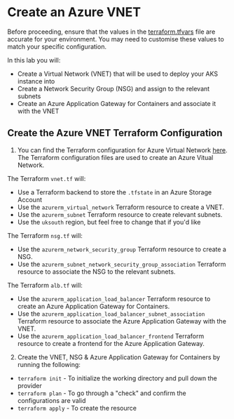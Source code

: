 # Create an Azure VNET

Before proceeding, ensure that the values in the [terraform.tfvars](https://github.com/thomast1906/DevOps-The-Hard-Way-Azure/tree/main/Terraform-AZURE-Services-Creation/2-vnet/terraform.tfvars) file are accurate for your environment. You may need to customise these values to match your specific configuration.

In this lab you will:
- Create a Virtual Network (VNET) that will be used to deploy your AKS instance into
- Create a Network Security Group (NSG) and assign to the relevant subnets
- Create an Azure Application Gateway for Containers and associate it with the VNET

## Create the Azure VNET Terraform Configuration

1. You can find the Terraform configuration for Azure Virtual Network [here](https://github.com/thomast1906/DevOps-The-Hard-Way-Azure/tree/main/2-Terraform-AZURE-Services-Creation/2-vnet). The Terraform configuration files are used to create an Azure Vitual Network. 

The Terraform `vnet.tf` will:
- Use a Terraform backend to store the `.tfstate` in an Azure Storage Account
- Use the `azurerm_virtual_network` Terraform resource to create a VNET. 
- Use the `azurerm_subnet` Terraform resource to create relevant subnets. 
- Use the `uksouth` region, but feel free to change that if you'd like

The Terraform `nsg.tf` will:
- Use the `azurerm_network_security_group` Terraform resource to create a NSG.
- Use the `azurerm_subnet_network_security_group_association` Terraform resource to associate the NSG to the relevant subnets.

The Terraform `alb.tf` will:
- Use the `azurerm_application_load_balancer` Terraform resource to create an Azure Application Gateway for Containers.
- Use the `azurerm_application_load_balancer_subnet_association` Terraform resource to associate the Azure Application Gateway with the VNET.
- Use the `azurerm_application_load_balancer_frontend` Terraform resource to create a frontend for the Azure Application Gateway.


2. Create the VNET, NSG & Azure Application Gateway for Containers by running the following:
- `terraform init` - To initialize the working directory and pull down the provider
- `terraform plan` - To go through a "check" and confirm the configurations are valid
- `terraform apply` - To create the resource